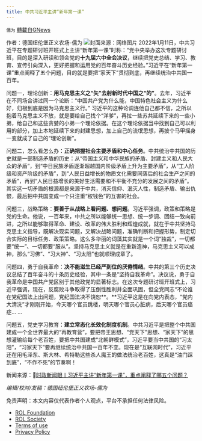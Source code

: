 ```yaml
---
title: 中共习近平主讲“新年第一课”
---
```

`儒为` [轉載自GNews](https://gnews.org/zh-hans/1850560/)

作者：德国纽伦堡正义农场-儒为
![](https://assets.gnews.org/wp-content/uploads/2022/01/新年第一课.jpeg)封面来源：网络图片
2022年1月11日，中共习近平在专题研讨班开班式上主讲“新年第一课”时称：“党中央举办这次专题研讨班，目的是深入研读和领会党的**十九届六中全会决议**，继续把党史总结、学习、教育、宣传引向深入，更好把握和运用党的百年奋斗历史经验。”习近平在“新年第一课”重点阐释了五个问题，目的就是要把“家天下”贯彻到底，再继续统治中共国一百年。

问题一，理论创新：**用马克思主义之“矢”去射新时代中国之“的”**。去年，习近平在不同场合讲过同一个论断：“中国共产党为什么能，中国特色社会主义为什么好，归根到底是因为马克思主义行。” 习近平的这种论调连他自己都不信，之所以抱着马克思主义不放，就是要给自己找个“洋爹”，再拉一些苏共延续下来的一些小弟，给自己和这些贪婪的小弟一个理论依据。在这个理论依据当中找到自己可以利用的部分，加上本地延续下来的封建思想，加上自己的流氓思想，再披个马甲摇身一变就成了自己的“理论创新”。

问题二，怎么看怎么办：**正确把握社会主要矛盾和中心任务**。中共统治中共国的历史就是一部制造矛盾的历史：从“帝国主义和中华民族的矛盾、封建主义和人民大众的矛盾”，到“中日民族矛盾逐渐超越国内阶级矛盾上升为主要矛盾”，从“工人阶级和资产阶级的矛盾”，到“人民日益增长的物质文化需要同落后的社会生产之间的矛盾”，再到“人民日益增长的美好生活需要和不平衡不充分的发展之间的矛盾”。其实这一切矛盾的根源都是来源于中共，消灭信仰、泯灭人性，制造矛盾、输出仇恨，最后把中共国变成一个只注重“权钱色”的互害的社会。

问题三，战略策略：**要善于从战略上看问题、想问题**。习近平强调，政策和策略是党的生命。他说，一百年来，中共之所以能够统一思想、统一步调、团结一致向前进，之所以能够取得革命、建设、改革的伟大胜利和辉煌成就，就在于中共坚持马克思主义指导，既解决现实问题，又解决战略问题，准确判断和把握形势，制定切合实际的目标任务、政策策略。这么多华丽的词藻其实就是一个词“独裁”，一切都要“统一”、一切都要“服从”。坚持马克思主义就是在重新造神，马克思主义可以成神，那么“习佛”、“习大神”、“习太阳”也就顺理成章了。

问题四，勇于自我革命：**决不能滋生已经严到位的厌倦情绪**。中共的第三个历史决议总结了百年奋斗的十条历史经验，其中一条是“坚持自我革命”。决议说，勇于自我革命是中国共产党区别于其他政党的显著标志。在这次专题研讨班开班式上，习近平强调，现在，反腐败斗争取得了压倒性胜利并全面巩固，但全党同志“不论谁在党纪国法上出问题，党纪国法决不饶恕**。**习近平这是在向党内表态，“党内大清洗”才刚刚开始，今天哪个官员跳楼，明天哪个官员心脏病，后天哪个官员癌症… …

问题五，党史学习教育：**建立常态化长效化制度机制**。中共习近平是把整个中共国建成一个全世界最大的“再教育营”，要把帝王思想、“党天下”思想、“家天下”的思想灌输给每个老百姓，要把中共国建成“北朝鲜模式”，习近平要当中共国的“习太阳”，“习家天下”要再继续统治中共国一百年不变。现在是“互联网时代”，习近平还在用毛泽东、斯大林、希特勒这些杀人魔王的做法统治老百姓，这真是“油门踩到底”，“不作不死”的节奏啊！

新闻来源：🔗[时政新闻眼丨习近平主讲“新年第一课”，重点阐释了哪五个问题？](http://www.news.cn/politics/leaders/2022-01/12/c_1128255229.htm)

*编辑/校对/发稿：德国纽伦堡正义农场-儒为*

 

免责声明：本文内容仅代表作者个人观点，平台不承担任何法律风险。

- [ROL Foundation](https://rolfoundation.org/)
- [ROL Society](https://rolsociety.org/)
- [Terms of use](https://gnews.org/terms-of-use-3/)
- [Privacy Policy](https://gnews.org/privacy-policy/)

